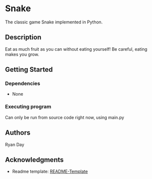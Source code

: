 # Snake

The classic game Snake implemented in Python.

## Description

Eat as much fruit as you can without eating yourself! Be careful, eating makes you grow.

## Getting Started

### Dependencies

* None

### Executing program

Can only be run from source code right now, using main.py

## Authors

Ryan Day 

## Acknowledgments

* Readme template: [README-Template](https://gist.github.com/DomPizzie/7a5ff55ffa9081f2de27c315f5018afc)
